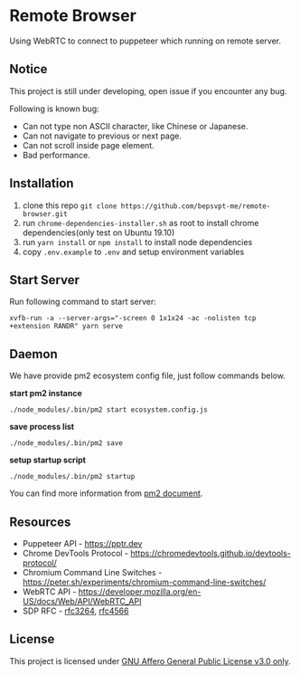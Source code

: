# Remote Browser

Using WebRTC to connect to puppeteer which running on remote server.

## Notice

This project is still under developing, open issue if you encounter any bug.

Following is known bug:

- Can not type non ASCII character, like Chinese or Japanese.
- Can not navigate to previous or next page.
- Can not scroll inside page element.
- Bad performance.

## Installation

1. clone this repo `git clone https://github.com/bepsvpt-me/remote-browser.git`
2. run `chrome-dependencies-installer.sh` as root to install chrome dependencies(only test on Ubuntu 19.10)
3. run `yarn install` or `npm install` to install node dependencies
4. copy `.env.example` to `.env` and setup environment variables

## Start Server

Run following command to start server:

```shell
xvfb-run -a --server-args="-screen 0 1x1x24 -ac -nolisten tcp +extension RANDR" yarn serve
```

## Daemon

We have provide pm2 ecosystem config file, just follow commands below.

**start pm2 instance**

```shell
./node_modules/.bin/pm2 start ecosystem.config.js
```

**save process list**

```shell
./node_modules/.bin/pm2 save
```

**setup startup script**

```shell
./node_modules/.bin/pm2 startup
```

You can find more information from [pm2 document](https://pm2.keymetrics.io/docs/usage/startup/).

## Resources

- Puppeteer API - https://pptr.dev
- Chrome DevTools Protocol - https://chromedevtools.github.io/devtools-protocol/
- Chromium Command Line Switches - https://peter.sh/experiments/chromium-command-line-switches/
- WebRTC API - https://developer.mozilla.org/en-US/docs/Web/API/WebRTC_API
- SDP RFC - [rfc3264](https://tools.ietf.org/html/rfc3264), [rfc4566](https://tools.ietf.org/html/rfc4566)

## License

This project is licensed under [GNU Affero General Public License v3.0 only](LICENSE).

